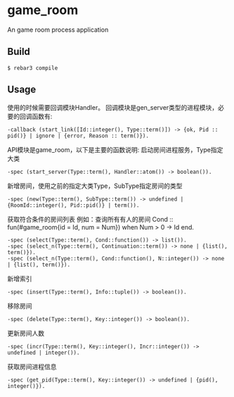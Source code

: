 game_room
=====

An game room process application

Build
-----

    $ rebar3 compile

Usage
-----
使用的时候需要回调模块Handler。
回调模块是gen_server类型的进程模块，必要的回调函数有:
``` 
-callback (start_link([Id::integer(), Type::term()]) -> {ok, Pid :: pid()} | ignore | {error, Reason :: term()}).
```

API模块是game_room，以下是主要的函数说明:
启动房间进程服务，Type指定大类
```
-spec (start_server(Type::term(), Handler::atom()) -> boolean()).
```

新增房间，使用之前的指定大类Type，SubType指定房间的类型
```
-spec (new(Type::term(), SubType::term()) -> undefined | {RoomId::integer(), Pid::pid()} | term()).
```

获取符合条件的房间列表
例如：查询所有有人的房间 Cond :: fun(#game_room{id = Id, num = Num}) when Num > 0 -> Id end.
```
-spec (select(Type::term(), Cond::function()) -> list()).
-spec (select_n(Type::term(), Continuation::term()) -> none | {list(), term()}).
-spec (select_n(Type::term(), Cond::function(), N::integer()) -> none | {list(), term()}).
```

新增索引
```
-spec (insert(Type::term(), Info::tuple()) -> boolean()).
```

移除房间
```
-spec (delete(Type::term(), Key::integer()) -> boolean()).
```

更新房间人数
```
-spec (incr(Type::term(), Key::integer(), Incr::integer()) -> undefined | integer()).
```

获取房间进程信息
```
-spec (get_pid(Type::term(), Key::integer()) -> undefined | {pid(), integer()}).
```

